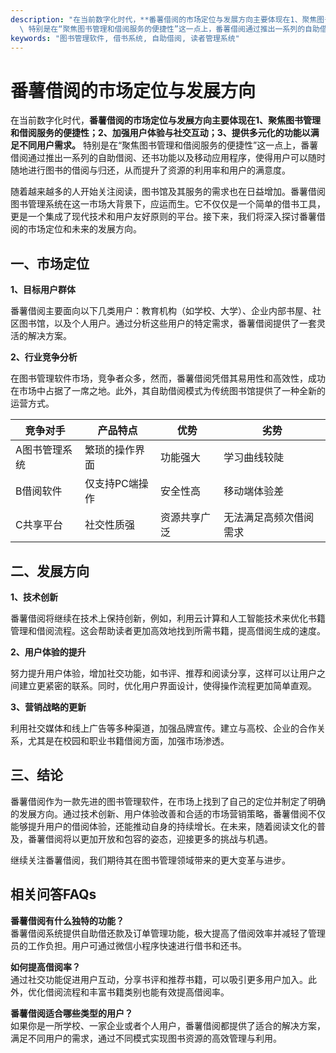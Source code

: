 ```yaml
---
description: "在当前数字化时代，**番薯借阅的市场定位与发展方向主要体现在1、聚焦图书管理和借阅服务的便捷性；2、加强用户体验与社交互动；3、提供多元化的功能以满足不同用户需求。**\
  \ 特别是在“聚焦图书管理和借阅服务的便捷性”这一点上，番薯借阅通过推出一系列的自助借阅、还书功能以及移动应用程序，使得用户可以随时随地进行图书的借阅与归还，从而提升了资源的利用率和用户的满意度。"
keywords: "图书管理软件, 借书系统, 自助借阅, 读者管理系统"
---
```

# 番薯借阅的市场定位与发展方向

在当前数字化时代，**番薯借阅的市场定位与发展方向主要体现在1、聚焦图书管理和借阅服务的便捷性；2、加强用户体验与社交互动；3、提供多元化的功能以满足不同用户需求。** 特别是在“聚焦图书管理和借阅服务的便捷性”这一点上，番薯借阅通过推出一系列的自助借阅、还书功能以及移动应用程序，使得用户可以随时随地进行图书的借阅与归还，从而提升了资源的利用率和用户的满意度。

随着越来越多的人开始关注阅读，图书馆及其服务的需求也在日益增加。番薯借阅图书管理系统在这一市场大背景下，应运而生。它不仅仅是一个简单的借书工具，更是一个集成了现代技术和用户友好原则的平台。接下来，我们将深入探讨番薯借阅的市场定位和未来的发展方向。

## 一、市场定位

**1、目标用户群体**

番薯借阅主要面向以下几类用户：教育机构（如学校、大学）、企业内部书屋、社区图书馆，以及个人用户。通过分析这些用户的特定需求，番薯借阅提供了一套灵活的解决方案。

**2、行业竞争分析**

在图书管理软件市场，竞争者众多，然而，番薯借阅凭借其易用性和高效性，成功在市场中占据了一席之地。此外，其自助借阅模式为传统图书馆提供了一种全新的运营方式。

| 竞争对手       | 产品特点                          | 优势                     | 劣势                     |
|----------------|-----------------------------------|----------------------|----------------------|
| A图书管理系统  | 繁琐的操作界面                    | 功能强大                | 学习曲线较陡            |
| B借阅软件      | 仅支持PC端操作                    | 安全性高                | 移动端体验差            |
| C共享平台      | 社交性质强                        | 资源共享广泛            | 无法满足高频次借阅需求 |

## 二、发展方向

**1、技术创新**

番薯借阅将继续在技术上保持创新，例如，利用云计算和人工智能技术来优化书籍管理和借阅流程。这会帮助读者更加高效地找到所需书籍，提高借阅生成的速度。

**2、用户体验的提升**

努力提升用户体验，增加社交功能，如书评、推荐和阅读分享，这样可以让用户之间建立更紧密的联系。同时，优化用户界面设计，使得操作流程更加简单直观。

**3、营销战略的更新**

利用社交媒体和线上广告等多种渠道，加强品牌宣传。建立与高校、企业的合作关系，尤其是在校园和职业书籍借阅方面，加强市场渗透。

## 三、结论

番薯借阅作为一款先进的图书管理软件，在市场上找到了自己的定位并制定了明确的发展方向。通过技术创新、用户体验改善和合适的市场营销策略，番薯借阅不仅能够提升用户的借阅体验，还能推动自身的持续增长。在未来，随着阅读文化的普及，番薯借阅将以更加开放和包容的姿态，迎接更多的挑战与机遇。

继续关注番薯借阅，我们期待其在图书管理领域带来的更大变革与进步。 

## 相关问答FAQs

**番薯借阅有什么独特的功能？**  
番薯借阅系统提供自助借还款及订单管理功能，极大提高了借阅效率并减轻了管理员的工作负担。用户可通过微信小程序快速进行借书和还书。

**如何提高借阅率？**  
通过社交功能促进用户互动，分享书评和推荐书籍，可以吸引更多用户加入。此外，优化借阅流程和丰富书籍类别也能有效提高借阅率。

**番薯借阅适合哪些类型的用户？**  
如果你是一所学校、一家企业或者个人用户，番薯借阅都提供了适合的解决方案，满足不同用户的需求，通过不同模式实现图书资源的高效管理与利用。
